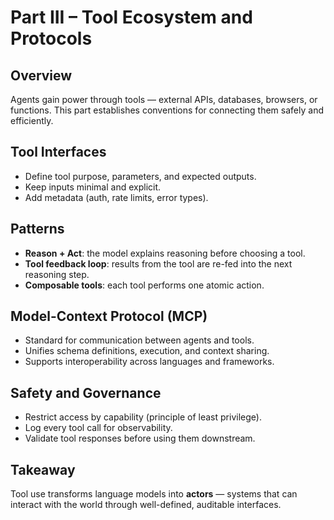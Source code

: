 # Part III – Tool Ecosystem and Protocols

## Overview
Agents gain power through tools — external APIs, databases, browsers, or functions. This part establishes conventions for connecting them safely and efficiently.

## Tool Interfaces
- Define tool purpose, parameters, and expected outputs.  
- Keep inputs minimal and explicit.  
- Add metadata (auth, rate limits, error types).

## Patterns
- **Reason + Act**: the model explains reasoning before choosing a tool.  
- **Tool feedback loop**: results from the tool are re-fed into the next reasoning step.  
- **Composable tools**: each tool performs one atomic action.

## Model-Context Protocol (MCP)
- Standard for communication between agents and tools.  
- Unifies schema definitions, execution, and context sharing.  
- Supports interoperability across languages and frameworks.

## Safety and Governance
- Restrict access by capability (principle of least privilege).  
- Log every tool call for observability.  
- Validate tool responses before using them downstream.

## Takeaway
Tool use transforms language models into **actors** — systems that can interact with the world through well-defined, auditable interfaces.
